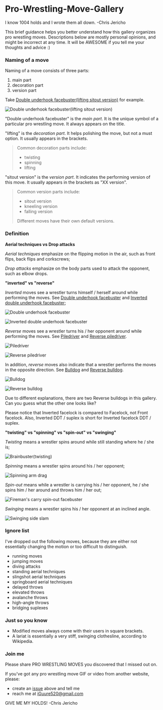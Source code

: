 # Pro-Wrestling-Move-Gallery

I know 1004 holds and I wrote them all down. -Chris Jericho

This brief guidance helps you better understand how this gallery organizes pro wrestling moves. Descriptions below are mostly personal opinions, and might be incorrect at any time. It will be AWESOME if you tell me your thoughts and advice :)

### Naming of a move

Naming of a move consists of three parts:

1. main part
2. decoration part
3. version part

Take [Double underhook facebuster(lifting sitout version)](https://github.com/MeltzerDriver/Pro-Wrestling-Move-Gallery/blob/main/Throws/Facebusters/7.1.3%20Double%20underhook%20facebuster(lifting%20sitout%20version).gif) for example.

![Double underhook facebuster(lifting sitout version)](https://github.com/MeltzerDriver/Pro-Wrestling-Move-Gallery/blob/main/Throws/Facebusters/7.1.3%20Double%20underhook%20facebuster(lifting%20sitout%20version).gif?raw=true)

"Double underhook facebuster" is the *main part*. It is the unique symbol of a particular pro wrestling move. It always appears on the title.

"lifting" is the *decoration part*. It helps polishing the move, but not a must option. It usually appears in the brackets.

> Common decoration parts include:
>
> * twisting
> * spinning
> * lifting

"sitout version" is the *version part*. It indicates the performing version of this move. It usually appears in the brackets as "XX version". 

> Common version parts include:
>
> * sitout version
> * kneeling version
> * falling version
>
> Different moves have their own default versions.

### Definition

**Aerial techniques vs Drop attacks**

*Aerial techniques* emphasize on the flipping motion in the air, such as front flips, back flips and corkscrews;

*Drop attacks* emphasize on the body parts used to attack the opponent, such as elbow drops.

**"inverted" vs "reverse"**

*Inverted* moves see a wrestler turns himself / herself around while performing the moves. See [Double underhook facebuster](https://github.com/MeltzerDriver/Pro-Wrestling-Move-Gallery/blob/main/Throws/Facebusters/7.1.1%20Double%20underhook%20facebuster.gif) and [Inverted double underhook facebuster](https://github.com/MeltzerDriver/Pro-Wrestling-Move-Gallery/blob/main/Throws/Facebusters/11.1.1%20Inverted%20double%20underhook%20facebuster.gif);

![Double underhook facebuster](https://github.com/MeltzerDriver/Pro-Wrestling-Move-Gallery/blob/main/Throws/Facebusters/7.1.1%20Double%20underhook%20facebuster.gif?raw=true)

![Inverted double underhook facebuster](https://github.com/MeltzerDriver/Pro-Wrestling-Move-Gallery/blob/main/Throws/Facebusters/11.1.1%20Inverted%20double%20underhook%20facebuster.gif?raw=true)

*Reverse* moves see a wrestler turns his / her opponent around while performing the moves. See [Piledriver](https://github.com/MeltzerDriver/Pro-Wrestling-Move-Gallery/blob/main/Throws/Drivers/2%20Piledrivers/1.1.1%20Piledriver.gif) and [Reverse piledriver](https://github.com/MeltzerDriver/Pro-Wrestling-Move-Gallery/blob/main/Throws/Drivers/2%20Piledrivers/8.1.1%20Reverse%20piledriver.gif).

![Piledriver](https://github.com/MeltzerDriver/Pro-Wrestling-Move-Gallery/blob/main/Throws/Drivers/2%20Piledrivers/1.1.1%20Piledriver.gif?raw=true)

![Reverse piledriver](https://github.com/MeltzerDriver/Pro-Wrestling-Move-Gallery/blob/main/Throws/Drivers/2%20Piledrivers/8.1.1%20Reverse%20piledriver.gif?raw=true)

In addition, *reverse* moves also indicate that a wrestler performs the moves in the opposite direction. See [Bulldog](https://github.com/MeltzerDriver/Pro-Wrestling-Move-Gallery/blob/main/Throws/Bulldogs/1.1.1%20Bulldog.gif) and [Reverse bulldog](https://github.com/MeltzerDriver/Pro-Wrestling-Move-Gallery/blob/main/Throws/Mat%20slams/5.1.1%20Reverse%20bulldog%7B2%7D.gif).

![Bulldog](https://github.com/MeltzerDriver/Pro-Wrestling-Move-Gallery/blob/main/Throws/Bulldogs/1.1.1%20Bulldog.gif?raw=true)

![Reverse bulldog](https://github.com/MeltzerDriver/Pro-Wrestling-Move-Gallery/blob/main/Throws/Mat%20slams/5.1.1%20Reverse%20bulldog%7B2%7D.gif?raw=true)

Due to different explanations, there are two Reverse bulldogs in this gallery. Can you guess what the other one looks like?

Please notice that Inverted facelock is compared to Facelock, not Front facelock. Also, Inverted DDT / suplex is short for Inverted facelock DDT / suplex.

**"twisting" vs "spinning" vs "spin-out" vs "swinging"**

*Twisting* means a wrestler spins around while still standing where he / she is;

![Brainbuster(twisting)](https://github.com/MeltzerDriver/Pro-Wrestling-Move-Gallery/blob/main/Throws/Brainbusters/1%20Brainbusters/1.1.4%20Brainbuster(twisting).gif?raw=true)

*Spinning* means a wrestler spins around his / her opponent;

![Spinning arm drag](https://github.com/MeltzerDriver/Pro-Wrestling-Move-Gallery/blob/main/Throws/Arm%20drags/6.1.1%20Spinning%20arm%20drag.gif?raw=true)

*Spin-out* means while a wrestler is carrying his / her opponent, he / she spins him / her around and throws him / her out;

![Fireman's carry spin-out facebuster](https://github.com/MeltzerDriver/Pro-Wrestling-Move-Gallery/blob/main/Throws/Facebusters/8.1.1%20Fireman's%20carry%20spin-out%20facebuster.gif?raw=true)

*Swinging* means a wrestler spins his / her opponent at an inclined angle.

![Swinging side slam](https://github.com/MeltzerDriver/Pro-Wrestling-Move-Gallery/blob/main/Throws/Slams/1%20Slams/1.3.1%20Swinging%20side%20slam.gif?raw=true)

### Ignore list

I've dropped out the following moves, because they are either not essentially changing the motion or too difficult to distinguish.

* running moves
* jumping moves
* diving attacks
* standing aerial techniques
* slingshot aerial techniques
* springboard aerial techniques
* delayed throws
* elevated throws
* avalanche throws
* high-angle throws
* bridging suplexes

### Just so you know

* Modified moves always come with their users in square brackets.
* A lariat is essentially a very stiff, swinging clothesline, according to Wikipedia.

### Join me

Please share PRO WRESTLING MOVES you discovered that I missed out on.

If you've got any pro wrestling move GIF or video from another website, please:

* create an [issue](https://github.com/MeltzerDriver/Pro-Wrestling-Move-Gallery/issues) above and tell me
* reach me at <iGuure520@gmail.com>

GIVE ME MY HOLDS! -Chris Jericho